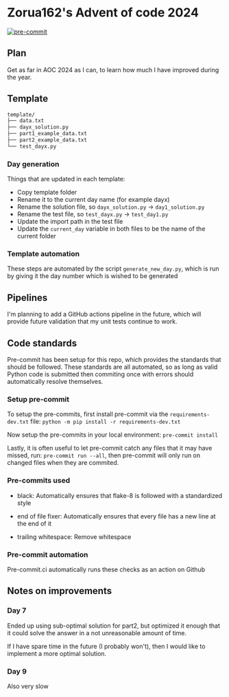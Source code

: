 # Zorua162's Advent of code 2024

[![pre-commit](https://img.shields.io/badge/pre--commit-enabled-brightgreen?logo=pre-commit)](https://github.com/pre-commit/pre-commit)

## Plan

Get as far in AOC 2024 as I can, to learn how much I have improved during the year.

## Template

```bash
template/
├── data.txt
├── dayx_solution.py
├── part1_example_data.txt
├── part2_example_data.txt
└── test_dayx.py
```

### Day generation

Things that are updated in each template:

- Copy template folder
- Rename it to the current day name (for example dayx)
- Rename the solution file, so `dayx_solution.py` -> `day1_solution.py`
- Rename the test file, so `test_dayx.py` -> `test_day1.py`
- Update the import path in the test file
- Update the `current_day` variable in both files to be the name of the current folder

### Template automation

These steps are automated by the script `generate_new_day.py`, which is run by giving
it the day number which is wished to be generated

## Pipelines

I'm planning to add a GitHub actions pipeline in the future, which will provide future
validation that my unit tests continue to work.

## Code standards

Pre-commit has been setup for this repo, which provides the standards that should be
followed. These standards are all automated, so as long as valid Python code is
submitted then commiting once with errors should automatically resolve themselves.

### Setup pre-commit

To setup the pre-commits, first install pre-commit via the `requirements-dev.txt` file:
`python -m pip install -r requirements-dev.txt`

Now setup the pre-commits in your local environment:
`pre-commit install`

Lastly, it is often useful to let pre-commit catch any files that it may have missed,
run: `pre-commit run --all`, then pre-commit will only run on changed files when they
are commited.

### Pre-commits used

- black: Automatically ensures that flake-8 is followed with a standardized style

- end of file fixer: Automatically ensures that every file has a new line at the end of
 it

- trailing whitespace: Remove whitespace

### Pre-commit automation

Pre-commit.ci automatically runs these checks as an action on Github

## Notes on improvements

### Day 7

Ended up using sub-optimal solution for part2, but optimized it enough that it could
solve the answer in a not unreasonable amount of time.

If I have spare time in the future (I probably won't), then I would like to implement
a more optimal solution.


### Day 9

Also very slow
